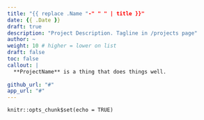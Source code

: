 ```yaml
---
title: "{{ replace .Name "-" " " | title }}"
date: {{ .Date }}
draft: true
description: "Project Description. Tagline in /projects page"
author: ~
weight: 10 # higher = lower on list
draft: false
toc: false
callout: |
  **ProjectName** is a thing that does things well.
  
github_url: "#"
app_url: "#"
---
```


```{r setup, include=FALSE}
knitr::opts_chunk$set(echo = TRUE)
```

<!-- Project Description or README Goes Here -->